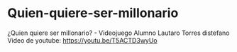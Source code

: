 # Quien-quiere-ser-millonario
¿Quien quiere ser millonario? - Videojuego
Alumno Lautaro Torres distefano
Video de youtube: https://youtu.be/T5ACTD3wyUo
